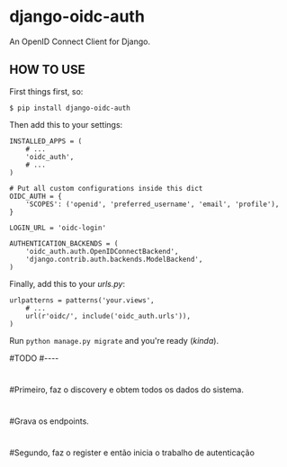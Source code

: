 django-oidc-auth
================

An OpenID Connect Client for Django.


HOW TO USE
----------

First things first, so:

    $ pip install django-oidc-auth

Then add this to your settings:

    INSTALLED_APPS = (
        # ...
        'oidc_auth',
        # ...
    )

    # Put all custom configurations inside this dict
    OIDC_AUTH = {
        'SCOPES': ('openid', 'preferred_username', 'email', 'profile'),
    }

    LOGIN_URL = 'oidc-login'

    AUTHENTICATION_BACKENDS = (
        'oidc_auth.auth.OpenIDConnectBackend',
        'django.contrib.auth.backends.ModelBackend',
    )

Finally, add this to your *urls.py*:

    urlpatterns = patterns('your.views',
        # ...
        url(r'oidc/', include('oidc_auth.urls')),
    )

Run `python manage.py migrate` and you're ready (*kinda*).


#TODO
#----
#
#Primeiro, faz o discovery e obtem todos os dados do sistema.
#
#Grava os endpoints.
#
#Segundo, faz o register e então inicia o trabalho de autenticação
